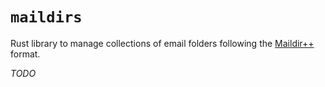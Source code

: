 # `maildirs`

Rust library to manage collections of email folders following the [Maildir++](http://www.courier-mta.org/imap/README.maildirquota.html) format.

*TODO*
